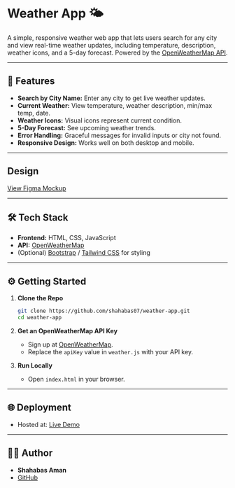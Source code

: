 # Weather App 🌤️

A simple, responsive weather web app that lets users search for any city and view real-time weather updates, including temperature, description, weather icons, and a 5-day forecast. Powered by the [OpenWeatherMap API](https://openweathermap.org/api).

---

## 🚀 Features

- **Search by City Name:** Enter any city to get live weather updates.
- **Current Weather:** View temperature, weather description, min/max temp, date.
- **Weather Icons:** Visual icons represent current condition.
- **5-Day Forecast:** See upcoming weather trends.
- **Error Handling:** Graceful messages for invalid inputs or city not found.
- **Responsive Design:** Works well on both desktop and mobile.

---

## Design

[View Figma Mockup](#) 

---

## 🛠️ Tech Stack

- **Frontend:** HTML, CSS, JavaScript
- **API:** [OpenWeatherMap](https://openweathermap.org/api)
- (Optional) [Bootstrap](https://getbootstrap.com/) / [Tailwind CSS](https://tailwindcss.com/) for styling

---

## ⚙️ Getting Started

1. **Clone the Repo**
    ```bash
    git clone https://github.com/shahabas07/weather-app.git
    cd weather-app
    ```

2. **Get an OpenWeatherMap API Key**
    - Sign up at [OpenWeatherMap](https://openweathermap.org/api).
    - Replace the `apiKey` value in `weather.js` with your API key.

3. **Run Locally**
    - Open `index.html` in your browser.

---

## 🌐 Deployment

- Hosted at: [Live Demo](#) 

---

## 🙋‍♂️ Author

- **Shahabas Aman**
- [GitHub](https://github.com/shahabas07)